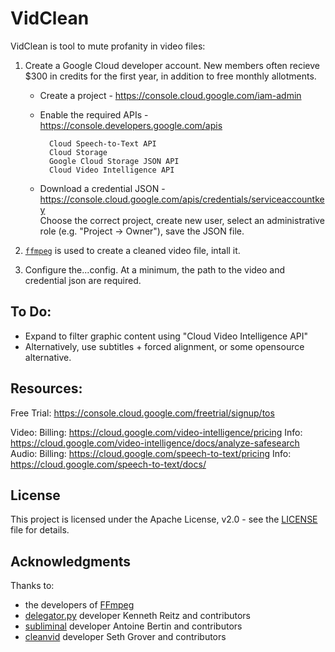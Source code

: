 # VidClean

VidClean is tool to mute profanity in video files:

1. Create a Google Cloud developer account. New members often recieve $300 in credits for the first year, in addition to free monthly allotments.
    * Create a project - https://console.cloud.google.com/iam-admin
    * Enable the required APIs - https://console.developers.google.com/apis
    
            Cloud Speech-to-Text API
            Cloud Storage					
            Google Cloud Storage JSON API
            Cloud Video Intelligence API
             
    * Download a credential JSON - https://console.cloud.google.com/apis/credentials/serviceaccountkey        
        Choose the correct project, create new user, select an administrative role (e.g. "Project -> Owner"), save the JSON file.
              
2. [`ffmpeg`](https://www.ffmpeg.org/) is used to create a cleaned video file, intall it.
3. Configure the...config. At a minimum, the path to the video and credential json are required. 

## To Do: 
* Expand to filter graphic content using "Cloud Video Intelligence API"
* Alternatively, use subtitles + forced alignment, or some opensource alternative.

## Resources:
Free Trial:
    https://console.cloud.google.com/freetrial/signup/tos

Video: 
    Billing: https://cloud.google.com/video-intelligence/pricing
    Info: https://cloud.google.com/video-intelligence/docs/analyze-safesearch
Audio: 
    Billing: https://cloud.google.com/speech-to-text/pricing
    Info: https://cloud.google.com/speech-to-text/docs/
    
## License

This project is licensed under the Apache License, v2.0 - see the [LICENSE](LICENSE) file for details.

## Acknowledgments

Thanks to:
* the developers of [FFmpeg](https://www.ffmpeg.org/about.html)
* [delegator.py](https://github.com/kennethreitz/delegator.py) developer Kenneth Reitz and contributors
* [subliminal](https://github.com/Diaoul/subliminal) developer Antoine Bertin and contributors
* [cleanvid](https://github.com/mmguero/cleanvid/) developer Seth Grover and contributors